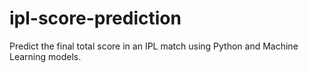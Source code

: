 # ipl-score-prediction
Predict the final total score in an IPL match using Python and Machine Learning models.
